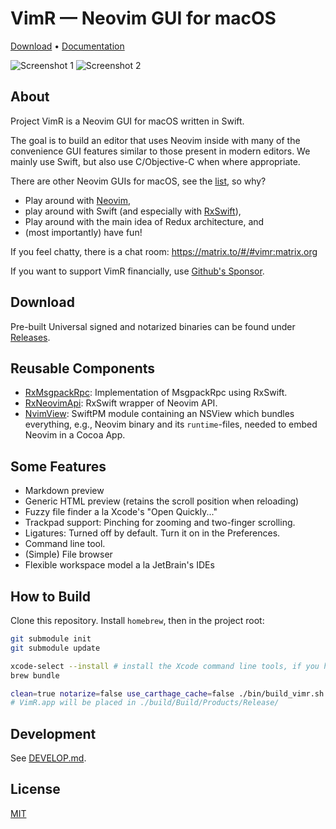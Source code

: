 # VimR — Neovim GUI for macOS

[Download](https://github.com/qvacua/vimr/releases) • [Documentation](https://github.com/qvacua/vimr/wiki)

![Screenshot 1](https://raw.githubusercontent.com/qvacua/vimr/develop/resources/screenshot1.png)
![Screenshot 2](https://raw.githubusercontent.com/qvacua/vimr/develop/resources/screenshot2.png)

## About

Project VimR is a Neovim GUI for macOS written in Swift.

The goal is to build an editor that uses Neovim inside with many of the convenience
GUI features similar to those present in modern editors. We mainly use Swift,
but also use C/Objective-C when where appropriate.

There are other Neovim GUIs for macOS, see the [list](https://github.com/neovim/neovim/wiki/Related-projects#gui), so why?

- Play around with [Neovim](https://github.com/qvacua/neovim),
- play around with Swift (and especially with [RxSwift](https://github.com/ReactiveX/RxSwift)),
- Play around with the main idea of Redux architecture, and
- (most importantly) have fun!

If you feel chatty, there is a chat room: <https://matrix.to/#/#vimr:matrix.org>

If you want to support VimR financially, use [Github's Sponsor](https://github.com/sponsors/qvacua).

## Download

Pre-built Universal signed and notarized binaries can be found under [Releases](https://github.com/qvacua/vimr/releases).

## Reusable Components

* [RxMsgpackRpc](https://github.com/qvacua/vimr/blob/develop/RxPack/RxMsgpackRpc.swift): Implementation of MsgpackRpc using RxSwift.
* [RxNeovimApi](https://github.com/qvacua/vimr/blob/develop/RxPack/RxNeovimApi.swift): RxSwift wrapper of Neovim API.
* [NvimView](https://github.com/qvacua/vimr/tree/develop/NvimView): SwiftPM module containing an NSView which bundles everything, e.g., Neovim binary and its `runtime`-files, needed to embed Neovim in a Cocoa App.

## Some Features

* Markdown preview
* Generic HTML preview (retains the scroll position when reloading)
* Fuzzy file finder a la Xcode's "Open Quickly..."
* Trackpad support: Pinching for zooming and two-finger scrolling.
* Ligatures: Turned off by default. Turn it on in the Preferences.
* Command line tool.
* (Simple) File browser
* Flexible workspace model a la JetBrain's IDEs

## How to Build

Clone this repository. Install `homebrew`, then in the project root:

```bash
git submodule init
git submodule update

xcode-select --install # install the Xcode command line tools, if you haven't already
brew bundle

clean=true notarize=false use_carthage_cache=false ./bin/build_vimr.sh
# VimR.app will be placed in ./build/Build/Products/Release/
```

## Development

See [DEVELOP.md](DEVELOP.md).

## License

[MIT](https://github.com/qvacua/vimr/blob/master/LICENSE)

